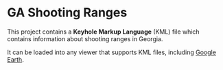 # GA Shooting Ranges

This project contains a **Keyhole Markup Language** (KML) file which contains information about shooting ranges in Georgia.

It can be loaded into any viewer that supports KML files, including [Google Earth](https://www.google.com/earth/index.html).

